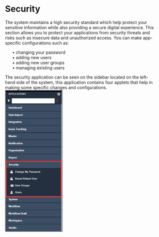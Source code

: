 # Security
The system maintains a high security standard which help protect your sensitive information while also providing a secure digital experience. This section allows you to protect your applications from security threats and risks such as insecure data and unauthorized access. You can make app-specific configurations such as: <br>
<ul>
    •	changing your password<br>
    •	adding new users<br>
    •	adding new user groups<br>
    •	managing existing users<br>
</ul>
The security application can be seen on the sidebar located on the left-hand side of the system, this application contains four applets that help in making some specific changes and configurations. <br>
<img src="images/end_user_images/security_app.png" alt="User form" style="border: 2px solid  gray;">


